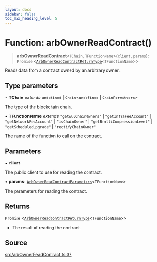 ```yaml
---
layout: docs
sidebar: false
toc_max_heading_level: 5
---
```


# Function: arbOwnerReadContract()

> **arbOwnerReadContract**\<`TChain`, `TFunctionName`\>(`client`, `params`): `Promise` \<[`ArbOwnerReadContractReturnType`](../type-aliases/ArbOwnerReadContractReturnType.md)\<`TFunctionName`\>\>

Reads data from a contract owned by an arbitrary owner.

## Type parameters

• **TChain** *extends* `undefined` \| `Chain`\<`undefined` \| `ChainFormatters`\>

The type of the blockchain chain.

• **TFunctionName** *extends* `"getAllChainOwners"` \| `"getInfraFeeAccount"` \| `"getNetworkFeeAccount"` \| `"isChainOwner"` \| `"getBrotliCompressionLevel"` \| `"getScheduledUpgrade"` \| `"rectifyChainOwner"`

The name of the function to call on the contract.

## Parameters

• **client**

The public client to use for reading the contract.

• **params**: [`ArbOwnerReadContractParameters`](../type-aliases/ArbOwnerReadContractParameters.md)\<`TFunctionName`\>

The parameters for reading the contract.

## Returns

`Promise` \<[`ArbOwnerReadContractReturnType`](../type-aliases/ArbOwnerReadContractReturnType.md)\<`TFunctionName`\>\>

- The result of reading the contract.

## Source

[src/arbOwnerReadContract.ts:32](https://github.com/anegg0/arbitrum-orbit-sdk/blob/b24cbe9cd68eb30d18566196d2c909bd4086db10/src/arbOwnerReadContract.ts#L32)
